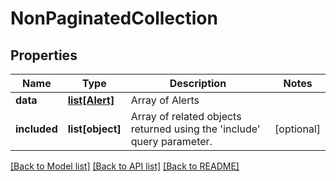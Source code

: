# NonPaginatedCollection

## Properties
Name | Type | Description | Notes
------------ | ------------- | ------------- | -------------
**data** | [**list[Alert]**](Alert.md) | Array of Alerts | 
**included** | **list[object]** | Array of related objects returned using the &#39;include&#39; query parameter. | [optional] 

[[Back to Model list]](../README.md#documentation-for-models) [[Back to API list]](../README.md#documentation-for-api-endpoints) [[Back to README]](../README.md)


